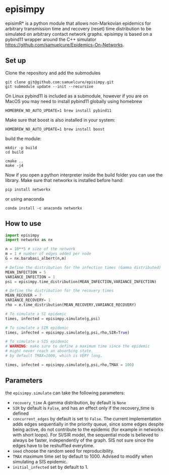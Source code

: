 # episimpy

episimR* is a python module that allows non-Markovian epidemics for arbitrary transmission time and recovery (reset) time distribution to be simulated on arbitrary contact network graphs. episimpy is based on a pybind11 wrapper around the C++ simulator https://github.com/samuelcure/Epidemics-On-Networks.

## Set up

Clone the repository and add the submodules

```
git clone git@github.com:samuelcure/episimpy.git
git submodule update --init --recursive
```

On Linux pybind11 is included as a submodule, however if you are on MacOS you may need to install pybind11 globally using homebrew

```
HOMEBREW_NO_AUTO_UPDATE=1 brew install pybind11
```

Make sure that boost is also installed in your system:

```
HOMEBREW_NO_AUTO_UPDATE=1 brew install boost
```

build the module:

```
mkdir -p build
cd build

cmake ..
make -j4
```

Now if you open a python interpreter inside the build folder you can use the library.
Make sure that networkx is installed before hand:

```
pip install networkx
```

or using anaconda

```
conda install -c anaconda networkx 
```

## How to use

```python
import episimpy
import networkx as nx

n = 10**5 # size of the network
m = 1 # number of edges added per node
G = nx.barabasi_albert(n,m)

# Define the distribution for the infection times (Gamma distributed)
MEAN_INFECTION = 5
VARIANCE_INFECTION = 1
psi = episimpy.time_distribution(MEAN_INFECTION,VARIANCE_INFECTION)

# Define the distribution for the recovery times
MEAN_RECOVER = 7
VARIANCE_RECOVERY= 1
rho = e.time_distribution(MEAN_RECOVERY,VARIANCE_RECOVERY)

# To simulate a SI epidemic
times, infected = episimpy.simulate(g,psi)

# To simulate a SIR epidemic
times, infected = episimpy.simulate(g,psi,rho,SIR=True)

# To simulate a SIS epidemic
# WARNING: make sure to define a maximum time since the epidemic
# might never reach an absorbing state.
# by default TMAX=1000, which is VERY long.

times, infected = episimpy.simulate(g,psi,rho,TMAX = 100)

```

## Parameters

the `episimpy.simulate` can take the following parameters:
* `recovery_time` A gamma distribution, by default is `None`
* `SIR` by default is `False`, and has an effect only if the recovery_time is defined
* `concurrent_edges` by default is set to `False`. The current implementation adds edges sequentially in the priority queue, since some edges despite being active, do not contribute to the epidemic (for example in networks with short loops). For SI/SIR model, the sequential mode is believed to always be faster, independently of the graph. SIS not sure since the edges have to be reshuffled everytime.
* `seed` choose the random seed for reproducibility.
* `TMAX` maximum time set by default to 1000. Advised to modify when simulating a SIS epidemic.
* `initial_infected` set by default to 1.
